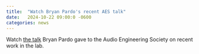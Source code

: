 ```yaml
---
title:  "Watch Bryan Pardo's recent AES talk"
date:   2024-10-22 09:00:0 -0600
categories: news 
---
```

Watch [the talk](https://www.youtube.com/watch?v=-KRwxp1aapY) Bryan Pardo gave to the Audio Engineering Society on recent work in the lab.




